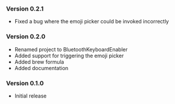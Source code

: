 ### Version 0.2.1

- Fixed a bug where the emoji picker could be invoked incorrectly

### Version 0.2.0

- Renamed project to BluetoothKeyboardEnabler
- Added support for triggering the emoji picker
- Added brew formula
- Added documentation

### Version 0.1.0

- Initial release
